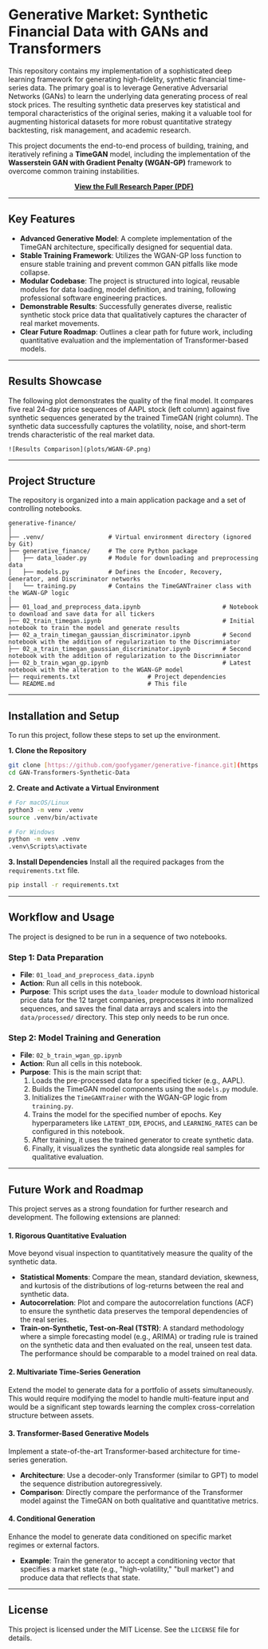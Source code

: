 # Generative Market: Synthetic Financial Data with GANs and Transformers

This repository contains my implementation of a sophisticated deep learning framework for generating high-fidelity, synthetic financial time-series data. The primary goal is to leverage Generative Adversarial Networks (GANs) to learn the underlying data generating process of real stock prices. The resulting synthetic data preserves key statistical and temporal characteristics of the original series, making it a valuable tool for augmenting historical datasets for more robust quantitative strategy backtesting, risk management, and academic research.

This project documents the end-to-end process of building, training, and iteratively refining a **TimeGAN** model, including the implementation of the **Wasserstein GAN with Gradient Penalty (WGAN-GP)** framework to overcome common training instabilities.

<p align="center">
  <a href="GAN for TS Generation.pdf"><strong>View the Full Research Paper (PDF)</strong></a>
</p>


---

## Key Features

- **Advanced Generative Model**: A complete implementation of the TimeGAN architecture, specifically designed for sequential data.
- **Stable Training Framework**: Utilizes the WGAN-GP loss function to ensure stable training and prevent common GAN pitfalls like mode collapse.
- **Modular Codebase**: The project is structured into logical, reusable modules for data loading, model definition, and training, following professional software engineering practices.
- **Demonstrable Results**: Successfully generates diverse, realistic synthetic stock price data that qualitatively captures the character of real market movements.
- **Clear Future Roadmap**: Outlines a clear path for future work, including quantitative evaluation and the implementation of Transformer-based models.

---

## Results Showcase

The following plot demonstrates the quality of the final model. It compares five real 24-day price sequences of AAPL stock (left column) against five synthetic sequences generated by the trained TimeGAN (right column). The synthetic data successfully captures the volatility, noise, and short-term trends characteristic of the real market data.


```
![Results Comparison](plots/WGAN-GP.png)
```

---

## Project Structure

The repository is organized into a main application package and a set of controlling notebooks.

```
generative-finance/
│
├── .venv/                  # Virtual environment directory (ignored by Git)
├── generative_finance/     # The core Python package
│   ├── data_loader.py      # Module for downloading and preprocessing data
│   ├── models.py           # Defines the Encoder, Recovery, Generator, and Discriminator networks
│   └── training.py         # Contains the TimeGANTrainer class with the WGAN-GP logic
│
├── 01_load_and_preprocess_data.ipynb                       # Notebook to download and save data for all tickers
├── 02_train_timegan.ipynb                                  # Initial notebook to train the model and generate results
├── 02_a_train_timegan_gaussian_discriminator.ipynb         # Second notebook with the addition of regularization to the Discrimniator
├── 02_a_train_timegan_gaussian_discriminator.ipynb         # Second notebook with the addition of regularization to the Discrimniator
├── 02_b_train_wgan_gp.ipynb                                # Latest notebook with the alteration to the WGAN-GP model
├── requirements.txt                   # Project dependencies
└── README.md                          # This file
```

---

## Installation and Setup

To run this project, follow these steps to set up the environment.

**1. Clone the Repository**
```bash
git clone [https://github.com/goofygamer/generative-finance.git](https://github.com/goofygamer/GAN-Transformers-Synthetic-Data.git)
cd GAN-Transformers-Synthetic-Data
```

**2. Create and Activate a Virtual Environment**
```bash
# For macOS/Linux
python3 -m venv .venv
source .venv/bin/activate

# For Windows
python -m venv .venv
.venv\Scripts\activate
```

**3. Install Dependencies**
Install all the required packages from the `requirements.txt` file.
```bash
pip install -r requirements.txt
```

---

## Workflow and Usage

The project is designed to be run in a sequence of two notebooks.

### Step 1: Data Preparation

- **File**: `01_load_and_preprocess_data.ipynb`
- **Action**: Run all cells in this notebook.
- **Purpose**: This script uses the `data_loader` module to download historical price data for the 12 target companies, preprocesses it into normalized sequences, and saves the final data arrays and scalers into the `data/processed/` directory. This step only needs to be run once.

### Step 2: Model Training and Generation

- **File**: `02_b_train_wgan_gp.ipynb`
- **Action**: Run all cells in this notebook.
- **Purpose**: This is the main script that:
  1. Loads the pre-processed data for a specified ticker (e.g., AAPL).
  2. Builds the TimeGAN model components using the `models.py` module.
  3. Initializes the `TimeGANTrainer` with the WGAN-GP logic from `training.py`.
  4. Trains the model for the specified number of epochs. Key hyperparameters like `LATENT_DIM`, `EPOCHS`, and `LEARNING_RATES` can be configured in this notebook.
  5. After training, it uses the trained generator to create synthetic data.
  6. Finally, it visualizes the synthetic data alongside real samples for qualitative evaluation.

---

## Future Work and Roadmap

This project serves as a strong foundation for further research and development. The following extensions are planned:

#### 1. Rigorous Quantitative Evaluation

Move beyond visual inspection to quantitatively measure the quality of the synthetic data.

- **Statistical Moments**: Compare the mean, standard deviation, skewness, and kurtosis of the distributions of log-returns between the real and synthetic data.
- **Autocorrelation**: Plot and compare the autocorrelation functions (ACF) to ensure the synthetic data preserves the temporal dependencies of the real series.
- **Train-on-Synthetic, Test-on-Real (TSTR)**: A standard methodology where a simple forecasting model (e.g., ARIMA) or trading rule is trained on the synthetic data and then evaluated on the real, unseen test data. The performance should be comparable to a model trained on real data.

#### 2. Multivariate Time-Series Generation

Extend the model to generate data for a portfolio of assets simultaneously. This would require modifying the model to handle multi-feature input and would be a significant step towards learning the complex cross-correlation structure between assets.

#### 3. Transformer-Based Generative Models

Implement a state-of-the-art Transformer-based architecture for time-series generation.

- **Architecture**: Use a decoder-only Transformer (similar to GPT) to model the sequence distribution autoregressively.
- **Comparison**: Directly compare the performance of the Transformer model against the TimeGAN on both qualitative and quantitative metrics.

#### 4. Conditional Generation

Enhance the model to generate data conditioned on specific market regimes or external factors.

- **Example**: Train the generator to accept a conditioning vector that specifies a market state (e.g., "high-volatility," "bull market") and produce data that reflects that state.

---

## License

This project is licensed under the MIT License. See the `LICENSE` file for details.
